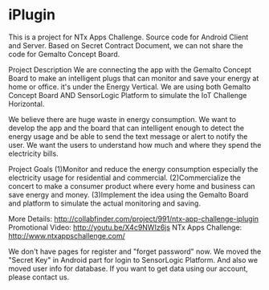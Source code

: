 iPlugin
=======

This is a project for NTx Apps Challenge.
Source code for Android Client and Server.
Based on Secret Contract Document, we can not share the code for Gemalto Concept Board.

Project Description
We are connecting the app with the Gemalto Concept Board to make an intelligent plugs that can monitor and save your energy at home or office. it's under the Energy Vertical. We are using both Gemalto Concept Board AND SensorLogic Platform to simulate the IoT Challenge Horizontal.

We believe there are huge waste in energy consumption. We want to develop the app and the board that can intelligent enough to detect the energy usage and be able to send the text message or alert to notify the user. We want the users to understand how much and where they spend the electricity bills.

Project Goals
(1)Monitor and reduce the energy consumption especially the electricity usage for residential and commercial.
(2)Commercialize the concert to make a consumer product where every home and business can save energy and money.
(3)Implement the idea using the Gemalto Board and platform to simulate the actual monitoring and saving.

More Details: http://collabfinder.com/project/991/ntx-app-challenge-iplugin
Promotional Video: http://youtu.be/X4c9NWIz6js
NTx Apps Challenge: http://www.ntxappschallenge.com/

We don't have pages for register and "forget password" now.
We moved the "Secret Key" in Android part for login to SensorLogic Platform. And also we moved user info for database. If you want to get data using our account, please contact us.
